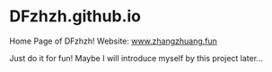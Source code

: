 # DFzhzh.github.io
Home Page of DFzhzh!  Website: www.zhangzhuang.fun

Just do it for fun!
Maybe I will introduce myself by this project later...
